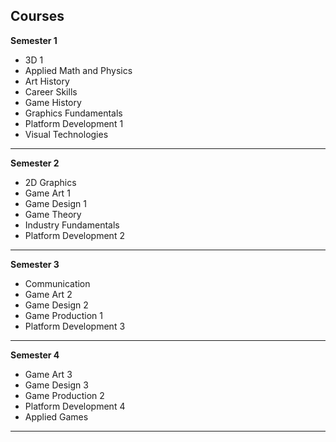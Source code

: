 <link rel="stylesheet" href="../style.css">

## Courses

**Semester 1**
- 3D 1
- Applied Math and Physics
- Art History
- Career Skills
- Game History
- Graphics Fundamentals
- Platform Development 1
- Visual Technologies

---

**Semester 2**
- 2D Graphics
- Game Art 1
- Game Design 1
- Game Theory
- Industry Fundamentals
- Platform Development 2

---

**Semester 3**
- Communication
- Game Art 2
- Game Design 2
- Game Production 1
- Platform Development 3

---

**Semester 4**
- Game Art 3
- Game Design 3
- Game Production 2
- Platform Development 4
- Applied Games

---
